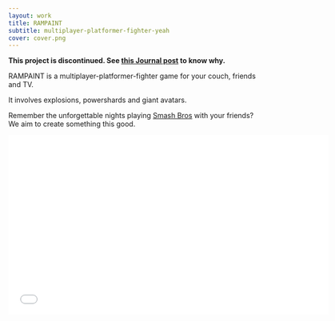 ```yaml
---
layout: work
title: RAMPAINT
subtitle: multiplayer-platformer-fighter-yeah
cover: cover.png
---
```


**This project is discontinued. See [this Journal post](/2014/08/pixelnest-overview/) to know why.**

RAMPAINT is a multiplayer-platformer-fighter game for your couch, friends and TV.

It involves explosions, powershards and giant avatars.

Remember the unforgettable nights playing [Smash Bros](http://www.smashbros.com/) with your friends? We aim to create something this good.

<iframe width="640" height="360" src="//www.youtube.com/embed/Wee-F32Zcp0?rel=0" frameborder="0" allowfullscreen></iframe>
